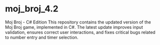 # moj_broj_4.2
Moj Broj - C# Edition  This repository contains the updated version of the Moj Broj game, implemented in C#. The latest update improves input validation, ensures correct user interactions, and fixes critical bugs related to number entry and timer selection.
